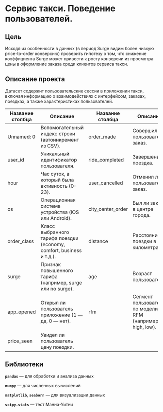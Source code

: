 # Сервис такси. Поведение пользователей.

## Цель

Исходя из особенности в данных (в период Surge видим более низкую price-to-order конверсию) проверить гипотезу о том, что снижение коэффициента Surge может привести к росту конверсии из просмотра цены в оформление заказа среди клиентов сервиса такси.

## Описание проекта

Датасет содержит пользовательские сессии в приложении такси, включая информацию о взаимодействиях с интерфейсом, заказах, поездках, а также характеристиках пользователей.

| Название столбца   | Описание                                                              | Название столбца     | Описание                                                              |
|--------------------|-----------------------------------------------------------------------|----------------------|-----------------------------------------------------------------------|
| Unnamed: 0         | Вспомогательный индекс строки (автоинкремент из CSV).                | order_made           | Совершил ли пользователь заказ.                                      |
| user_id            | Уникальный идентификатор пользователя.                               | ride_completed       | Завершена ли поездка.                                                 |
| hour               | Час суток, в который была активность (0–23).                         | user_cancelled       | Отменил ли пользователь заказ.                                        |
| os                 | Операционная система устройства (iOS или Android).                   | city_center_order    | Был ли заказ в центре города.                                         |
| order_class        | Класс выбранного тарифа поездки (economy, comfort, business и т.д.).| distance             | Расстояние поездки в километрах.                                      |
| surge              | Признак повышенного тарифа (например, surge или no surge).           | age                  | Возраст пользователя.                                                 |
| app_opened         | Открыл ли пользователь приложение (1 — да, 0 — нет).                 | rfm                  | Сегмент пользователя по модели RFM (например, high, low).            |
| price_seen         | Увидел ли пользователь цену поездки.                                 |                      |                                                                       |


## Библиотеки
**`pandas`** — для обработки и анализа данных

**`numpy`** — для численных вычислений

**`matplotlib`**, **`seaborn`** — для визуализации данных

**`scipy.stats`** — тест Манна-Уитни


